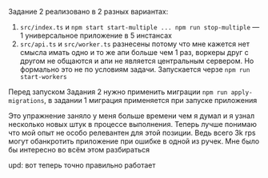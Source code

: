 Задание 2 реализовано в 2 разных вариантах:
1) `src/index.ts` и `npm start start-multiple ... npm run stop-multiple` — 1 универсальное приложение в 5 инстансах
2) `src/api.ts` и `src/worker.ts` разнесены потому что мне кажется нет смысла имать одно и то же апи больше чем 1 раз, воркеры друг с другом не общаются и апи не является центральным сервером. Но формально это не по условиям задачи. Запускается черзе `npm run start-workers`

Перед запуском Задания 2 нужно применить миграции `npm run apply-migrations`, в задании 1 миграция применяется при запуске приложения

Это упражнение заняло у меня больше времени чем я думал и я узнал несколько новых штук в процессе выполнения. Теперь лучше понимаю что мой опыт не особо релевантен для этой позиции. Ведь всего 3k rps могут обанкротить приложение при ошибке в одной из ручек. Мне было бы интересно во всём этом разбираться 

upd: вот теперь точно правильно работает
